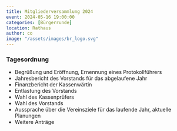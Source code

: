 ```yaml
---
title: Mitgliederversammlung 2024
event: 2024-05-16 19:00:00
categories: [Bürgerrunde]
location: Rathaus
author: co
image: "/assets/images/br_logo.svg"
---
```


### Tagesordnung

- Begrüßung und Eröffnung, Ernennung eines Protokollführers
- Jahresbericht des Vorstands für das abgelaufene Jahr
- Finanzbericht der Kassenwärtin
- Entlastung des Vorstands
- Wahl des Kassenprüfers
- Wahl des Vorstands
- Aussprache über die Vereinsziele für das laufende Jahr, aktuelle Planungen
- Weitere Anträge
